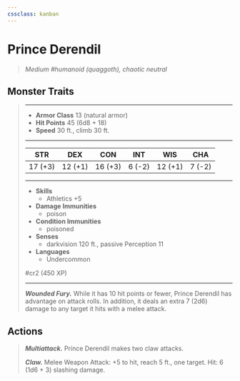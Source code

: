 ```yaml
---
cssclass: kanban
---
```


# Prince Derendil
>*Medium #humanoid (quaggoth), chaotic neutral*
## Monster Traits
>___
>- **Armor Class** 13 (natural armor)
>- **Hit Points** 45 (6d8 + 18)
>- **Speed** 30 ft., climb 30 ft.
>___
>|STR|DEX|CON|INT|WIS|CHA|
>|:---:|:---:|:---:|:---:|:---:|:---:|
>|17 (+3)|12 (+1)|16 (+3)|6 (-2)|12 (+1)|7 (-2)|
>___
>- **Skills**
>	 - Athletics +5
>- **Damage Immunities**
>	 - poison
>- **Condition Immunities**
>	 - poisoned
>- **Senses**
>	 - darkvision 120 ft., passive Perception 11
>- **Languages**
>	 - Undercommon
>
> #cr2 (450 XP)
>___
>***Wounded Fury.*** While it has 10 hit points or fewer, Prince Derendil has advantage on attack rolls. In addition, it deals an extra 7 (2d6) damage to any target it hits with a melee attack.  
>
## Actions
>***Multiattack.*** Prince Derendil makes two claw attacks.  
>
>***Claw.*** Melee Weapon Attack: +5 to hit, reach 5 ft., one target. Hit: 6 (1d6 + 3) slashing damage.